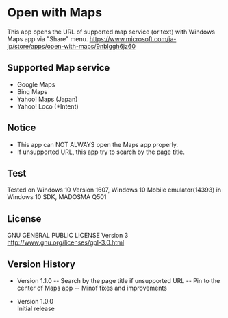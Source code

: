 Open with Maps
==============

This app opens the URL of supported map service (or text) with Windows Maps app via "Share" menu.
https://www.microsoft.com/ja-jp/store/apps/open-with-maps/9nblggh6jz60

## Supported Map service
- Google Maps
- Bing Maps
- Yahoo! Maps (Japan)
- Yahoo! Loco (*Intent)

## Notice
- This app can NOT ALWAYS open the Maps app properly.
- If unsupported URL, this app try to search by the page title.

## Test
Tested on Windows 10 Version 1607, Windows 10 Mobile emulator(14393) in Windows 10 SDK, MADOSMA Q501

## License
GNU GENERAL PUBLIC LICENSE Version 3  
http://www.gnu.org/licenses/gpl-3.0.html


## Version History
- Version 1.1.0
-- Search by the page title if unsupported URL
-- Pin to the center of Maps app
-- Minof fixes and improvements

- Version 1.0.0  
   Initial release
